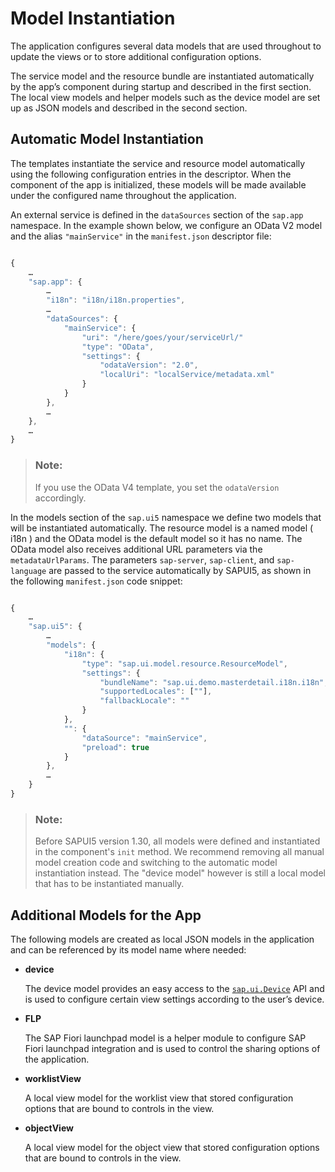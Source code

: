<!-- loio16ceeee869374f6fa8dc707c24a04158 -->

# Model Instantiation

The application configures several data models that are used throughout to update the views or to store additional configuration options.

The service model and the resource bundle are instantiated automatically by the app’s component during startup and described in the first section. The local view models and helper models such as the device model are set up as JSON models and described in the second section.



<a name="loio16ceeee869374f6fa8dc707c24a04158__section_automatic_model_instantiation"/>

## Automatic Model Instantiation

The templates instantiate the service and resource model automatically using the following configuration entries in the descriptor. When the component of the app is initialized, these models will be made available under the configured name throughout the application.

An external service is defined in the `dataSources` section of the `sap.app` namespace. In the example shown below, we configure an OData V2 model and the alias `"mainService"` in the `manifest.json` descriptor file:

```js

{
	…
	"sap.app": {
		…
		"i18n": "i18n/i18n.properties",
		…
		"dataSources": {
			"mainService": {
				"uri": "/here/goes/your/serviceUrl/"
				"type": "OData",
				"settings": {
					"odataVersion": "2.0",
					"localUri": "localService/metadata.xml"
				}
			}
		},
		…
	},
	…
}
```

> ### Note:  
> If you use the OData V4 template, you set the `odataVersion` accordingly.

In the models section of the `sap.ui5` namespace we define two models that will be instantiated automatically. The resource model is a named model \( i18n \) and the OData model is the default model so it has no name. The OData model also receives additional URL parameters via the `metadataUrlParams`. The parameters `sap-server`, `sap-client`, and `sap-language` are passed to the service automatically by SAPUI5, as shown in the following `manifest.json` code snippet:

```js

{
	…
	"sap.ui5": {
		…
		"models": {
			"i18n": {
				"type": "sap.ui.model.resource.ResourceModel",
				"settings": {
					"bundleName": "sap.ui.demo.masterdetail.i18n.i18n",
					"supportedLocales": [""],
					"fallbackLocale": ""
				}
			},
			"": {
				"dataSource": "mainService",
				"preload": true
			}
		},
		…
	}
}
```

> ### Note:  
> Before SAPUI5 version 1.30, all models were defined and instantiated in the component's `init` method. We recommend removing all manual model creation code and switching to the automatic model instantiation instead. The "device model" however is still a local model that has to be instantiated manually.



## Additional Models for the App

The following models are created as local JSON models in the application and can be referenced by its model name where needed:

-   **device**

    The device model provides an easy access to the [`sap.ui.Device`](https://ui5.sap.com/#/api/sap.ui.Device) API and is used to configure certain view settings according to the user’s device.

-   **FLP**

    The SAP Fiori launchpad model is a helper module to configure SAP Fiori launchpad integration and is used to control the sharing options of the application.

-   **worklistView**

    A local view model for the worklist view that stored configuration options that are bound to controls in the view.

-   **objectView**

    A local view model for the object view that stored configuration options that are bound to controls in the view.



